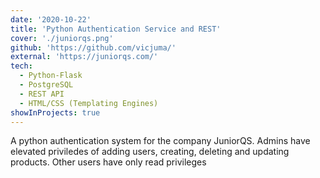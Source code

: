 ```yaml
---
date: '2020-10-22'
title: 'Python Authentication Service and REST'
cover: './juniorqs.png'
github: 'https://github.com/vicjuma/'
external: 'https://juniorqs.com/'
tech:
  - Python-Flask
  - PostgreSQL
  - REST API
  - HTML/CSS (Templating Engines)
showInProjects: true
---
```


A python authentication system for the company JuniorQS. Admins have elevated priviledes of adding users, creating, deleting and updating products. Other users have only read privileges
